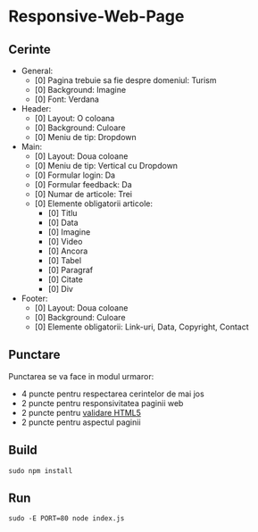 # Responsive-Web-Page

## Cerinte
  - General:
    - [0] Pagina trebuie sa fie despre domeniul: Turism
    - [0] Background: Imagine
    - [0] Font: Verdana
  - Header:
    - [0] Layout: O coloana
    - [0] Background: Culoare
    - [0] Meniu de tip: Dropdown
  - Main:
    - [0] Layout: Doua coloane
    - [0] Meniu de tip: Vertical cu Dropdown
    - [0] Formular login: Da
    - [0] Formular feedback: Da
    - [0] Numar de articole: Trei
    - [0] Elemente obligatorii articole:
      - [0] Titlu
      - [0] Data
      - [0] Imagine
      - [0] Video
      - [0] Ancora
      - [0] Tabel
      - [0] Paragraf
      - [0] Citate
      - [0] Div
  - Footer:
    - [0] Layout: Doua coloane
    - [0] Background: Culoare
    - [0] Elemente obligatorii: Link-uri, Data, Copyright, Contact

## Punctare
Punctarea se va face in modul urmaror:
  - 4 puncte pentru respectarea cerintelor de mai jos
  - 2 puncte pentru responsivitatea paginii web
  - 2 puncte pentru [validare HTML5](https://validator.w3.org/)
  - 2 puncte pentru aspectul paginii

## Build

```
sudo npm install
```

## Run

```
sudo -E PORT=80 node index.js
```
